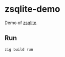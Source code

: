# zsqlite-demo

Demo of [zsqlite](https://github.com/thiago-negri/zsqlite).

## Run

```sh
zig build run
```
